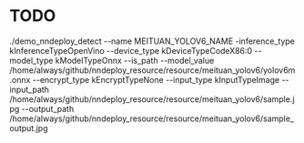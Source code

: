 # TODO
./demo_nndeploy_detect --name MEITUAN_YOLOV6_NAME -inference_type kInferenceTypeOpenVino --device_type kDeviceTypeCodeX86:0 --model_type kModelTypeOnnx --is_path --model_value /home/always/github/nndeploy_resource/resource/meituan_yolov6/yolov6m.onnx --encrypt_type kEncryptTypeNone --input_type kInputTypeImage  --input_path /home/always/github/nndeploy_resource/resource/meituan_yolov6/sample.jpg --output_path /home/always/github/nndeploy_resource/resource/meituan_yolov6/sample_output.jpg